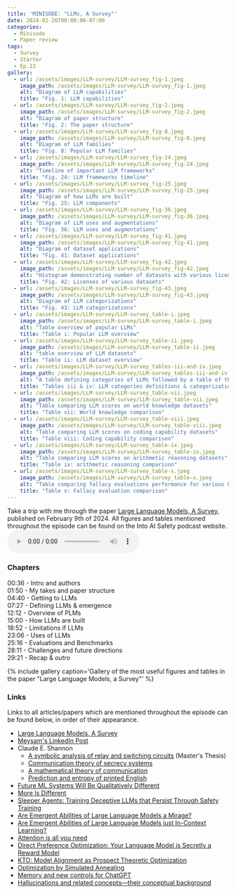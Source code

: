 ```yaml
---
title: 'MINISODE: "LLMs, A Survey"'
date: 2024-02-26T00:00:00-07:00
categories:
  - Minisode
  - Paper review
tags:
  - Survey
  - Starter
  - Ep.13
gallery:
  - url: /assets/images/LLM-survey/LLM-survey_fig-1.jpeg
    image_path: /assets/images/LLM-survey/LLM-survey_fig-1.jpeg
    alt: "Diagram of LLM capabilities"
    title: "Fig. 1: LLM capabilities"
  - url: /assets/images/LLM-survey/LLM-survey_fig-2.jpeg
    image_path: /assets/images/LLM-survey/LLM-survey_fig-2.jpeg
    alt: "Diagram of paper structure"
    title: "Fig. 2: The paper structure"
  - url: /assets/images/LLM-survey/LLM-survey_fig-8.jpeg
    image_path: /assets/images/LLM-survey/LLM-survey_fig-8.jpeg
    alt: "Diagram of LLM families"
    title: "Fig. 8: Popular LLM families"
  - url: /assets/images/LLM-survey/LLM-survey_fig-24.jpeg
    image_path: /assets/images/LLM-survey/LLM-survey_fig-24.jpeg
    alt: "Timeline of important LLM frameworks"
    title: "Fig. 24: LLM frameworks timeline"
  - url: /assets/images/LLM-survey/LLM-survey_fig-25.jpeg
    image_path: /assets/images/LLM-survey/LLM-survey_fig-25.jpeg
    alt: "Diagram of how LLMs are built"
    title: "Fig. 25: LLM components"
  - url: /assets/images/LLM-survey/LLM-survey_fig-36.jpeg
    image_path: /assets/images/LLM-survey/LLM-survey_fig-36.jpeg
    alt: "Diagram of LLM uses and augmentations"
    title: "Fig. 36: LLM uses and augmentations"
  - url: /assets/images/LLM-survey/LLM-survey_fig-41.jpeg
    image_path: /assets/images/LLM-survey/LLM-survey_fig-41.jpeg
    alt: "Diagram of dataset applications"
    title: "Fig. 41: Dataset applications"
  - url: /assets/images/LLM-survey/LLM-survey_fig-42.jpeg
    image_path: /assets/images/LLM-survey/LLM-survey_fig-42.jpeg
    alt: "Histogram demonstrating number of datasets with various licenses"
    title: "Fig. 42: Licenses of various datasets"
  - url: /assets/images/LLM-survey/LLM-survey_fig-43.jpeg
    image_path: /assets/images/LLM-survey/LLM-survey_fig-43.jpeg
    alt: "Diagram of LLM categorizations"
    title: "Fig. 43: LLM categorizations"
  - url: /assets/images/LLM-survey/LLM-survey_table-i.jpeg
    image_path: /assets/images/LLM-survey/LLM-survey_table-i.jpeg
    alt: "Table overview of popular LLMs"
    title: "Table i: Popular LLM overview"
  - url: /assets/images/LLM-survey/LLM-survey_table-ii.jpeg
    image_path: /assets/images/LLM-survey/LLM-survey_table-ii.jpeg
    alt: "table overview of LLM datasets"
    title: "Table ii: LLM dataset overview"
  - url: /assets/images/LLM-survey/LLM-survey_tables-iii-and-iv.jpeg
    image_path: /assets/images/LLM-survey/LLM-survey_tables-iii-and-iv.jpeg
    alt: "A table defining categories of LLMs followed by a table of the categories that various LLMs belong to"
    title: "Tables iii & iv: LLM categories definitions & categorization of various LLMs"
  - url: /assets/images/LLM-survey/LLM-survey_table-vii.jpeg
    image_path: /assets/images/LLM-survey/LLM-survey_table-vii.jpeg
    alt: "Table comparing LLM scores on world knowledge datasets"
    title: "Table vii: World knowledge comparison"
  - url: /assets/images/LLM-survey/LLM-survey_table-viii.jpeg
    image_path: /assets/images/LLM-survey/LLM-survey_table-viii.jpeg
    alt: "Table comparing LLM scores on coding capability datasets"
    title: "Table viii: Coding capability comparison"
  - url: /assets/images/LLM-survey/LLM-survey_table-ix.jpeg
    image_path: /assets/images/LLM-survey/LLM-survey_table-ix.jpeg
    alt: "Table comparing LLM scores on arithmetic reasoning datasets"
    title: "Table ix: arithmetic reasoning comparison"
  - url: /assets/images/LLM-survey/LLM-survey_table-x.jpeg
    image_path: /assets/images/LLM-survey/LLM-survey_table-x.jpeg
    alt: "Table comparing fallacy evaluations performance for various LLMs"
    title: "Table x: Fallacy evaluation comparison"
---
```


Take a trip with me through the paper <a href="https://arxiv.org/abs/2402.06196" target="_blank" rel="noreferrer noopener">Large Language Models, A Survey</a>, published on February 9th of 2024. All figures and tables mentioned throughout the episode can be found on the Into AI Safety podcast website.
<audio controls>
<source src="https://into-ai-safety.github.io/assets\audio\into-ai-safety_ep.13.mp3" type="audio/mp3">
</audio>

### Chapters

00:36 - Intro and authors<br>
01:50 - My takes and paper structure<br>
04:40 - Getting to LLMs<br>
07:27 - Defining LLMs & emergence<br>
12:12 - Overview of PLMs<br>
15:00 - How LLMs are built<br>
18:52 - Limitations if LLMs<br>
23:06 - Uses of LLMs<br>
25:16 - Evaluations and Benchmarks<br>
28:11 - Challenges and future directions<br>
29:21 - Recap & outro
<!-- 13:47 - Open-Source -->

{% include gallery caption='Gallery of the most useful figures and tables in the paper "Large Language Models, a Survey"' %}

### Links

Links to all articles/papers which are mentioned throughout the episode can be found below, in order of their appearance.
- <a href="https://arxiv.org/abs/2402.06196" target="_blank" rel="noreferrer noopener">Large Language Models, A Survey</a>
- <a href="https://www.linkedin.com/posts/meysam-ac_i-am-delighted-to-share-that-our-most-recent-activity-7162768857827377152-wiLu/?utm_source=share&utm_medium=member_desktop" target="_blank" rel="noreferrer noopener">Meysam's LinkedIn Post</a>
- Claude E. Shannon
  - <a href="https://dspace.mit.edu/handle/1721.1/11173" target="_blank" rel="noreferrer noopener">A symbolic analysis of relay and switching circuits</a> (Master's Thesis)
  - <a href="https://ieeexplore.ieee.org/document/6769090" target="_blank" rel="noreferrer noopener">Communication theory of secrecy systems</a>
  - <a href="https://ieeexplore.ieee.org/document/6773024" target="_blank" rel="noreferrer noopener">A mathematical theory of communication</a>
  - <a href="https://ieeexplore.ieee.org/document/6773263" target="_blank" rel="noreferrer noopener">Prediction and entropy of printed English</a>
- <a href="https://bounded-regret.ghost.io/future-ml-systems-will-be-qualitatively-different/" target="_blank" rel="noreferrer noopener">Future ML Systems Will Be Qualitatively Different</a>
- <a href="https://www.science.org/doi/10.1126/science.177.4047.393?ref=bounded-regret.ghost.io" target="_blank" rel="noreferrer noopener">More Is Different</a>
- <a href="https://arxiv.org/abs/2401.05566" target="_blank" rel="noreferrer noopener">Sleeper Agents: Training Deceptive LLMs that Persist Through Safety Training</a>
- <a href="https://arxiv.org/abs/2304.15004" target="_blank" rel="noreferrer noopener">Are Emergent Abilities of Large Language Models a Mirage?</a>
- <a href="https://arxiv.org/abs/2309.01809" target="_blank" rel="noreferrer noopener">Are Emergent Abilities of Large Language Models just In-Context Learning?</a>
- <a href="https://arxiv.org/abs/1706.03762" target="_blank" rel="noreferrer noopener">Attention is all you need</a>
- <a href="https://arxiv.org/abs/2305.18290" target="_blank" rel="noreferrer noopener">Direct Preference Optimization: Your Language Model is Secretly a Reward Model</a>
- <a href="https://arxiv.org/abs/2402.01306" target="_blank" rel="noreferrer noopener">KTO: Model Alignment as Prospect Theoretic Optimization</a>
- <a href="https://www2.stat.duke.edu/~scs/Courses/Stat376/Papers/TemperAnneal/KirkpatrickAnnealScience1983.pdf" target="_blank" rel="noreferrer noopener">Optimization by Simulated Annealing</a>
- <a href="https://openai.com/blog/memory-and-new-controls-for-chatgpt" target="_blank" rel="noreferrer noopener">Memory and new controls for ChatGPT</a>
- <a href="https://www.ncbi.nlm.nih.gov/pmc/articles/PMC4515540/" target="_blank" rel="noreferrer noopener">Hallucinations and related concepts—their conceptual background</a>

<!-- end of the list -->
